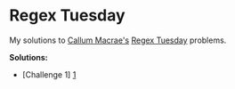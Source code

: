# Regex Tuesday

My solutions to [Callum Macrae's](http://lynx.io/) [Regex Tuesday](https://github.com/callumacrae/regex-tuesday) problems.

**Solutions:**

* [Challenge 1] [1]

[1]: http://icio.github.com/regex-tuesday/challenge1.html?find=%2F%5Cb(%5CS%2B)(%5Cs%2B)(%5C1)%5Cb%2Fgi&replace=%241%242%3Cstrong%3E%243%3C%2Fstrong%3E "Challenge 1"
